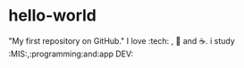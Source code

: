 # hello-world
"My first repository on GitHub."
I love :tech: , :car: and :coffee:. 
i study :MIS:,:programming:and:app DEV:
